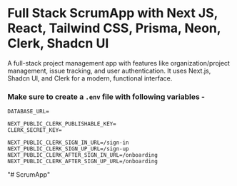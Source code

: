 # Full Stack ScrumApp with Next JS, React, Tailwind CSS, Prisma, Neon, Clerk, Shadcn UI 

 A full-stack project management app with features like organization/project management, issue tracking, and user authentication. It uses Next.js, Shadcn UI, and Clerk for a modern, functional interface. 

### Make sure to create a `.env` file with following variables -

```
DATABASE_URL=

NEXT_PUBLIC_CLERK_PUBLISHABLE_KEY=
CLERK_SECRET_KEY=

NEXT_PUBLIC_CLERK_SIGN_IN_URL=/sign-in
NEXT_PUBLIC_CLERK_SIGN_UP_URL=/sign-up
NEXT_PUBLIC_CLERK_AFTER_SIGN_IN_URL=/onboarding
NEXT_PUBLIC_CLERK_AFTER_SIGN_UP_URL=/onboarding
```
"# ScrumApp" 
